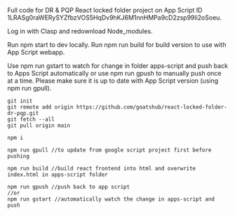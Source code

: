 Full code for DR & PQP React locked folder project on App Script ID 1LRASg0raWERySYZfbzVOS5HqDv9hKJ6M1nnHMPa9cD2zsp99li2oSoeu.

Log in with Clasp and redownload Node_modules.

Run npm start to dev locally. Run npm run build for build version to use with App Script webapp.

Use npm run gstart to watch for change in folder apps-script and push back to Apps Script automatically or use npm run gpush to manually push once at a time. Please make sure it is up to date with App Script version (using npm run gpull).

```
git init
git remote add origin https://github.com/goatshub/react-locked-folder-dr-pqp.git
git fetch --all
git pull origin main

npm i

npm run gpull //to update from google script project first before pushing

npm run build //build react frontend into html and overwrite index.html in apps-script folder

npm run gpush //push back to app script
//or
npm run gstart //automatically watch the change in apps-script and push

```
